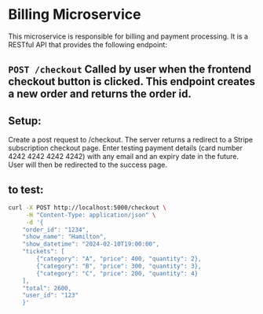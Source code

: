 # Billing Microservice
This microservice is responsible for billing and payment processing. It is a RESTful API that provides the following endpoint:

`POST /checkout`
Called by user when the frontend checkout button is clicked. This endpoint creates a new order and returns the order id.
---
## Setup:
Create a post request to /checkout. 
The server returns a redirect to a Stripe subscription checkout page. 
Enter testing payment details (card number 4242 4242 4242 4242) with any email and an expiry date in the future. 
User will then be redirected to the success page.

## to test:
```zsh
curl -X POST http://localhost:5000/checkout \
     -H "Content-Type: application/json" \
     -d '{
    "order_id": "1234",
    "show_name": "Hamilton",
    "show_datetime": "2024-02-10T19:00:00",
    "tickets": [
        {"category": "A", "price": 400, "quantity": 2},
        {"category": "B", "price": 300, "quantity": 3},
        {"category": "C", "price": 200, "quantity": 4}
    ],
    "total": 2600,
    "user_id": "123"
    }'
```